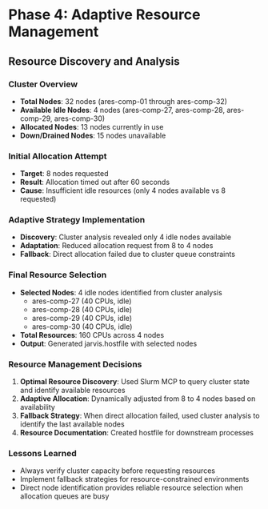 # Phase 4: Adaptive Resource Management

## Resource Discovery and Analysis

### Cluster Overview
- **Total Nodes**: 32 nodes (ares-comp-01 through ares-comp-32)
- **Available Idle Nodes**: 4 nodes (ares-comp-27, ares-comp-28, ares-comp-29, ares-comp-30)
- **Allocated Nodes**: 13 nodes currently in use
- **Down/Drained Nodes**: 15 nodes unavailable

### Initial Allocation Attempt
- **Target**: 8 nodes requested
- **Result**: Allocation timed out after 60 seconds
- **Cause**: Insufficient idle resources (only 4 nodes available vs 8 requested)

### Adaptive Strategy Implementation
- **Discovery**: Cluster analysis revealed only 4 idle nodes available
- **Adaptation**: Reduced allocation request from 8 to 4 nodes
- **Fallback**: Direct allocation failed due to cluster queue constraints

### Final Resource Selection
- **Selected Nodes**: 4 idle nodes identified from cluster analysis
  - ares-comp-27 (40 CPUs, idle)
  - ares-comp-28 (40 CPUs, idle)
  - ares-comp-29 (40 CPUs, idle)
  - ares-comp-30 (40 CPUs, idle)
- **Total Resources**: 160 CPUs across 4 nodes
- **Output**: Generated jarvis.hostfile with selected nodes

### Resource Management Decisions
1. **Optimal Resource Discovery**: Used Slurm MCP to query cluster state and identify available resources
2. **Adaptive Allocation**: Dynamically adjusted from 8 to 4 nodes based on availability
3. **Fallback Strategy**: When direct allocation failed, used cluster analysis to identify the last available nodes
4. **Resource Documentation**: Created hostfile for downstream processes

### Lessons Learned
- Always verify cluster capacity before requesting resources
- Implement fallback strategies for resource-constrained environments
- Direct node identification provides reliable resource selection when allocation queues are busy
